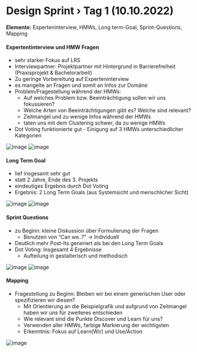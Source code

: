 # Design Sprint › Tag 1 (10.10.2022)
**Elemente:** Experteninterview, HMWs, Long term-Goal, Sprint-Questions, Mapping

#### Expertentinterview und HMW Fragen


- sehr starker Fokus auf LRS
- Interviewpartner: Projektpartner mit Hintergrund in Barrierefreiheit (Praxisprojekt & Bachelorarbeit)
- Zu geringe Vorbereitung auf Experteninterview
- es mangelte an Fragen und somit an Infos zur Domäne
- Problem/Fragestellung während der HMWs: 
   - Auf welches Problem bzw. Beeinträchtigung sollen wir uns fokussieren? 
   - Welche Arten von Beeinträchtigungen gibt es? Welche sind relevant?
   - Zeitmangel und zu wenige Infos während der HMWs
   - taten uns mit dem Clustering schwer, da zu wenige HMWs
- Dot Voting funktionierte gut - Einigung auf 3 HMWs unterschiedlicher Kategorien



![image](https://user-images.githubusercontent.com/19761338/216333846-29b8e57e-8aaf-40c8-bbf9-e48ab441a9fb.png)
![image](https://user-images.githubusercontent.com/19761338/216334510-b3024cc2-05ea-46c4-9dec-529445669058.png)



#### Long Term Goal

- lief insgesamt sehr gut
- statt 2 Jahre, Ende des 3. Projekts
- eindeutiges Ergebnis durch Dot Voting
- Ergebnis: 2 Long Term Goals (aus Systemsicht und menschlicher Sicht)

![image](https://user-images.githubusercontent.com/19761338/216334327-dce1223e-a5ae-446c-a534-504e75c5808f.png)
![image](https://user-images.githubusercontent.com/19761338/216334443-b9330398-c701-4e58-89a6-0f7e312d0801.png)


#### Sprint Questions

- zu Beginn: kleine Diskussion über Formulierung der Fragen
   - Benutzen von “Can we..?” -> Individuell
- Deutlich mehr Post-Its generiert als bei den Long Term Goals
- Dot Voting: Insgesamt 4 Ergebnisse
   - Aufteilung in gestalterisch und methodisch


![image](https://user-images.githubusercontent.com/19761338/216334665-fa9ef0c6-1fcd-4d96-87bb-2dfdab303135.png)
![image](https://user-images.githubusercontent.com/19761338/216334688-86a7ec18-2341-4b39-88de-a6179a6ef6e5.png)


#### Mapping

- Fragestellung zu Beginn: Bleiben wir bei einem generischen User oder spezifizieren wir diesen?
   - Mit Orientierung an die Beispielgrafik und aufgrund von Zeitmangel haben wir uns für zweiteres entschieden
   - Wie relevant sind die Punkte Discover und Learn für uns?
   - Verwenden aller HMWs, farbige Markierung der wichtigsten 
   - Erkenntnis: Fokus auf Learn(Wir) und Use/Action

![image](https://user-images.githubusercontent.com/19761338/216334728-8ca7a9a1-0906-42ab-88b2-b038aea0e190.png)
